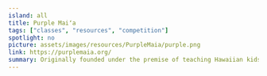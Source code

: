 ```yaml
---
island: all
title: Purple Maiʻa
tags: ["classes", "resources", "competition"]
spotlight: no
picture: assets/images/resources/PurpleMaia/purple.png
link: https://purplemaia.org/
summary: Originally founded under the premise of teaching Hawaiian kids how to code, Purple Maiʻa offers a mix of education, design+entrepreneurship, and local worksforce resources. There are classes in nature, culture, coding, and gaming, mostly targeted for kids 5th grade and older. Salesforce certification programs are offered for local entrepreneurs, as well as a local competition aimed at integrating technology into different sectors.
---
```

